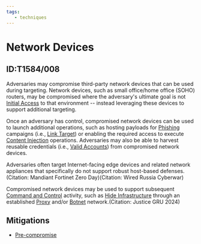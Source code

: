 ```yaml
---
tags:
   - techniques
---
```

# Network Devices
## ID:T1584/008
Adversaries may compromise third-party network devices that can be used during targeting. Network devices, such as small office/home office (SOHO) routers, may be compromised where the adversary's ultimate goal is not [Initial Access](tactics/TA0001) to that environment -- instead leveraging these devices to support additional targeting.

Once an adversary has control, compromised network devices can be used to launch additional operations, such as hosting payloads for [Phishing](techniques/T1566) campaigns (i.e., [Link Target](techniques/T1608/005)) or enabling the required access to execute [Content Injection](techniques/T1659) operations. Adversaries may also be able to harvest reusable credentials (i.e., [Valid Accounts](techniques/T1078)) from compromised network devices.

Adversaries often target Internet-facing edge devices and related network appliances that specifically do not support robust host-based defenses.(Citation: Mandiant Fortinet Zero Day)(Citation: Wired Russia Cyberwar)

Compromised network devices may be used to support subsequent [Command and Control](tactics/TA0011) activity, such as [Hide Infrastructure](techniques/T1665) through an established [Proxy](techniques/T1090) and/or [Botnet](techniques/T1584/005) network.(Citation: Justice GRU 2024)
## Mitigations
* [Pre-compromise](mitigations/M1056)
